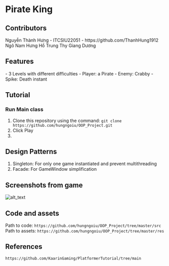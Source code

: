 # Pirate King 
<h2>Contributors</h2>
Nguyễn Thành Hưng - ITCSIU22051 - https://github.com/ThanhHung1912
Ngô Nam Hưng
Hồ Trung Thy Giang
Dương 



<h2> Features </h2>
- 3 Levels with different difficulties
- Player: a Pirate
- Enemy: Crabby
- Spike: Death instant


## Tutorial
### Run Main class
1. Clone this repository using the command:  `git clone https://github.com/hungngoiu/OOP_Project.git` 
2. Click Play
3. 


## Design Patterns
1. Singleton: For only one game instantiated and prevent multithreading
2. Facade: For GameWindow simplification


## Screenshots from game
![alt_text](https://github.com/hungngoiu/OOP_Project/blob/Facade/res/Screenshots1.png)

## Code and assets
Path to code: `https://github.com/hungngoiu/OOP_Project/tree/master/src`
Path to assets: `https://github.com/hungngoiu/OOP_Project/tree/master/res`

## References
`https://github.com/KaarinGaming/PlatformerTutorial/tree/main`

